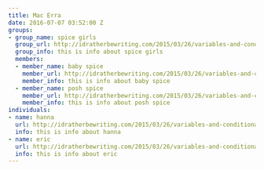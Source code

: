 ```yaml
---
title: Mac Erra
date: 2016-07-07 03:52:00 Z
groups:
- group_name: spice girls
  group_url: http://idratherbewriting.com/2015/03/26/variables-and-conditional-processing-jekyll-versus-dita/
  group_info: this is info about spice girls
  members:
  - member_name: baby spice
    member_url: http://idratherbewriting.com/2015/03/26/variables-and-conditional-processing-jekyll-versus-dita/
    member_info: this is info about baby spice
  - member_name: posh spice
    member_url: http://idratherbewriting.com/2015/03/26/variables-and-conditional-processing-jekyll-versus-dita/
    member_info: this is info about posh spice
individuals:
- name: hanna
  url: http://idratherbewriting.com/2015/03/26/variables-and-conditional-processing-jekyll-versus-dita/
  info: this is info about hanna
- name: eric
  url: http://idratherbewriting.com/2015/03/26/variables-and-conditional-processing-jekyll-versus-dita/
  info: this is info about eric
---
```


